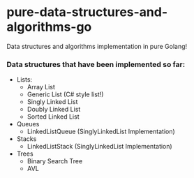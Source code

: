 # pure-data-structures-and-algorithms-go
Data structures and algorithms implementation in pure Golang!

### Data structures that have been implemented so far:
- Lists:
  - Array List
  - Generic List (C# style list!)
  - Singly Linked List
  - Doubly Linked List
  - Sorted Linked List
- Queues
  - LinkedListQueue (SinglyLinkedList Implementation)
- Stacks
  - LinkedListStack (SinglyLinkedList Implementation)
- Trees
  - Binary Search Tree
  - AVL